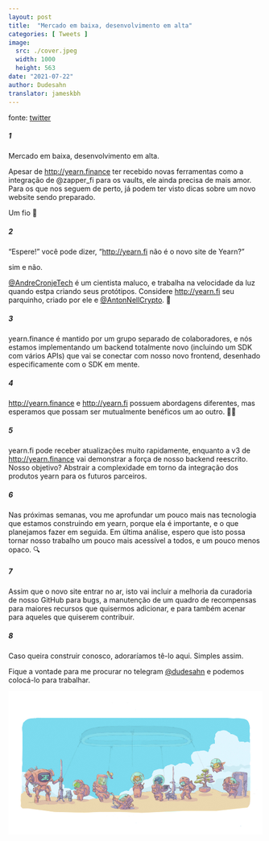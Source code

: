 ```yaml
---
layout: post
title:  "Mercado em baixa, desenvolvimento em alta"
categories: [ Tweets ]
image:
  src: ./cover.jpeg
  width: 1000
  height: 563
date: "2021-07-22"
author: Dudesahn
translator: jameskbh
---
```


fonte: [twitter](https://twitter.com/dudesahn/status/1417898521685078016)

##### 1

Mercado em baixa, desenvolvimento em alta.

Apesar de http://yearn.finance ter recebido novas ferramentas como a integração de
@zapper_fi
para os vaults, ele ainda precisa de mais amor. Para os que nos seguem de perto, já podem ter visto dicas sobre um novo website sendo preparado.

Um fio 🧵

##### 2

“Espere!” você pode dizer, “http://yearn.fi não é o novo site de Yearn?”

sim e não.

[@AndreCronjeTech](https://twitter.com/AndreCronjeTech) é um cientista maluco, e trabalha na velocidade da luz quando estpa criando seus protótipos. Considere http://yearn.fi seu parquinho, criado por ele e [@AntonNellCrypto](https://twitter.com/AntonNellCrypto). 🧪

##### 3

yearn.finance é mantido por um grupo separado de colaboradores, e nós estamos implementando um backend totalmente novo (incluindo um SDK com vários APIs) que vai se conectar com nosso novo frontend, desenhado especificamente com o SDK em mente.

##### 4

http://yearn.finance e http://yearn.fi possuem abordagens diferentes, mas esperamos que possam ser mutualmente benéficos um ao outro. 🤝🏻

##### 5

yearn.fi pode receber atualizações muito rapidamente, enquanto a v3 de http://yearn.finance vai demonstrar a força de nosso backend reescrito. Nosso objetivo? Abstrair a complexidade em torno da integração dos produtos yearn para os futuros parceiros.

##### 6

Nas próximas semanas, vou me aprofundar um pouco mais nas tecnologia que estamos construindo em yearn, porque ela é importante, e o que planejamos fazer em seguida. Em última análise, espero que isto possa tornar nosso trabalho um pouco mais acessível a todos, e um pouco menos opaco. 🔍

##### 7

Assim que o novo site entrar no ar, isto vai incluir a melhoria da curadoria de nosso GitHub para bugs, a manutenção de um quadro de recompensas para maiores recursos que quisermos adicionar, e para também acenar para aqueles que quiserem contribuir.

##### 8

Caso queira construir conosco, adoraríamos tê-lo aqui. Simples assim.

Fique a vontade para me procurar no telegram
[@dudesahn](https://twitter.com/dudesahn) e podemos colocá-lo para trabalhar.

![](image1.jpeg?w=1000&h=563)